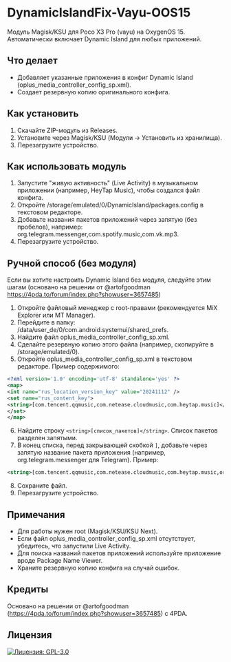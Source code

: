 # DynamicIslandFix-Vayu-OOS15

Модуль Magisk/KSU для Poco X3 Pro (vayu) на OxygenOS 15. Автоматически включает Dynamic Island для любых приложений.

## Что делает
- Добавляет указанные приложения в конфиг Dynamic Island (oplus_media_controller_config_sp.xml).
- Создает резервную копию оригинального конфига.

## Как установить
1. Скачайте ZIP-модуль из Releases.
2. Установите через Magisk/KSU (Модули -> Установить из хранилища).
3. Перезагрузите устройство.

## Как использовать модуль
1. Запустите "живую активность" (Live Activity) в музыкальном приложении (например, HeyTap Music), чтобы создался файл конфига.
2. Откройте /storage/emulated/0/DynamicIsland/packages.config в текстовом редакторе.
3. Добавьте названия пакетов приложений через запятую (без пробелов), например: org.telegram.messenger,com.spotify.music,com.vk.mp3.
4. Перезагрузите устройство.

## Ручной способ (без модуля)
Если вы хотите настроить Dynamic Island без модуля, следуйте этим шагам (основано на решении от @artofgoodman https://4pda.to/forum/index.php?showuser=3657485)

1. Откройте файловый менеджер с root-правами (рекомендуется MiX Explorer или MT Manager).
2. Перейдите в папку: /data/user_de/0/com.android.systemui/shared_prefs.
3. Найдите файл oplus_media_controller_config_sp.xml.
4. Сделайте резервную копию этого файла (например, скопируйте в /storage/emulated/0).
5. Откройте oplus_media_controller_config_sp.xml в текстовом редакторе. Пример содержимого:
```xml
<?xml version='1.0' encoding='utf-8' standalone='yes' ?>
<map>
<int name="rus_location_version_key" value="20241112" />
<set name="rus_content_key">
<string>[com.tencent.qqmusic,com.netease.cloudmusic,com.heytap.music]</string>
</set>
</map>
```
6. Найдите строку `<string>[список_пакетов]</string>`. Список пакетов разделен запятыми.
7. В конец списка, перед закрывающей скобкой `]`, добавьте через запятую название пакета приложения (например, org.telegram.messenger для Telegram). Пример:
```xml
<string>[com.tencent.qqmusic,com.netease.cloudmusic,com.heytap.music,org.telegram.messenger]</string>
```
8. Сохраните файл.
9. Перезагрузите устройство.

## Примечания
- Для работы нужен root (Magisk/KSU/KSU Next).
- Если файл oplus_media_controller_config_sp.xml отсутствует, убедитесь, что запустили Live Activity.
- Для поиска названий пакетов приложений используйте приложение вроде Package Name Viewer.
- Храните резервную копию конфига на случай ошибок.

## Кредиты
Основано на решении от @artofgoodman (https://4pda.to/forum/index.php?showuser=3657485) с 4PDA.

## Лицензия
[![Лицензия: GPL-3.0](https://img.shields.io/badge/Лицензия-GPL--3.0-blue.svg)](https://www.gnu.org/licenses/gpl-3.0)
